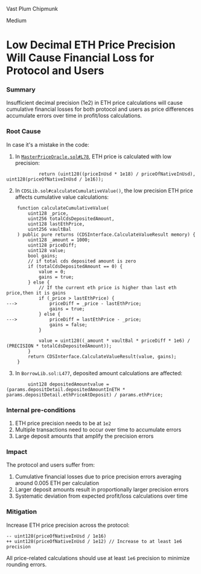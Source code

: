 Vast Plum Chipmunk

Medium

# Low Decimal ETH Price Precision Will Cause Financial Loss for Protocol and Users


### Summary

Insufficient decimal precision (1e2) in ETH price calculations will cause cumulative financial losses for both protocol and users as price differences accumulate errors over time in profit/loss calculations.

### Root Cause

In case it's a mistake in the code:

1. In [`MasterPriceOracle.sol#L78`](https://github.com/sherlock-audit/2024-11-autonomint/blob/main/Blockchain/Blockchian/contracts/oracles/MasterPriceOracle.sol#L78), ETH price is calculated with low precision:

```solidity
            return (uint128((priceInUsd * 1e18) / priceOfNativeInUsd), uint128(priceOfNativeInUsd / 1e16));
```

2. In `CDSLib.sol#calculateCumulativeValue()`, the low precision ETH price affects cumulative value calculations:

```solidity
    function calculateCumulativeValue(
        uint128 _price,
        uint256 totalCdsDepositedAmount,
        uint128 lastEthPrice,
        uint256 vaultBal
    ) public pure returns (CDSInterface.CalculateValueResult memory) {
        uint128 _amount = 1000;
        uint128 priceDiff;
        uint128 value;
        bool gains;
        // if total cds deposited amount is zero
        if (totalCdsDepositedAmount == 0) {
            value = 0;
            gains = true;
        } else {
            // If the current eth price is higher than last eth price,then it is gains
            if (_price > lastEthPrice) {
--->            priceDiff = _price - lastEthPrice;
                gains = true;
            } else {
--->            priceDiff = lastEthPrice - _price;
                gains = false;
            }

            value = uint128((_amount * vaultBal * priceDiff * 1e6) / (PRECISION * totalCdsDepositedAmount));
        }
        return CDSInterface.CalculateValueResult(value, gains);
    }
```

3. In `BorrowLib.sol:L477`, deposited amount calculations are affected:

```solidity
        uint128 depositedAmountvalue = (params.depositDetail.depositedAmountInETH * params.depositDetail.ethPriceAtDeposit) / params.ethPrice;
```

### Internal pre-conditions

1. ETH price precision needs to be at `1e2`
2. Multiple transactions need to occur over time to accumulate errors
3. Large deposit amounts that amplify the precision errors

### Impact

The protocol and users suffer from:

1. Cumulative financial losses due to price precision errors averaging around 0.005 ETH per calculation
2. Larger deposit amounts result in proportionally larger precision errors
3. Systematic deviation from expected profit/loss calculations over time

### Mitigation

Increase ETH price precision across the protocol:

```solidity
-- uint128(priceOfNativeInUsd / 1e16)
++ uint128(priceOfNativeInUsd / 1e12) // Increase to at least 1e6 precision
```

All price-related calculations should use at least `1e6` precision to minimize rounding errors.
